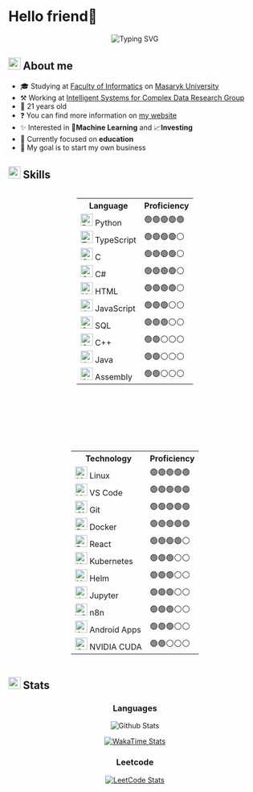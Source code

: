 # Hello friend👋

<div align="center">
<img src="https://readme-typing-svg.demolab.com?font=Kdam+Thmor+Pro&pause=1000&color=F75C00&center=true&random=false&width=435&lines=%F0%9F%A7%A0Mindset+%2B%F0%9F%92%AAGrindset;Always+up+for+a+challenge%F0%9F%98%8E;I'm+the+only+one+who+can+stop+me!;Living+in+the+cloud+%F0%9F%98%B6%E2%80%8D%F0%9F%8C%AB%EF%B8%8F" alt="Typing SVG" />
</div>

## <img src = "https://media.tenor.com/q4L3wKD-P7YAAAAi/hydra-we-bhack.gif" width=24px /> **About me**

- 🎓 Studying at [Faculty of Informatics](https://www.fi.muni.cz) on [Masaryk University](https://www.muni.cz/en)
- ⚒️ Working at [Intelligent Systems for Complex Data Research Group](https://disa.fi.muni.cz/complex-data-analysis/home)
- 👴 21 years old
- ❓ You can find more information on [my website](https://filipkrasa.salonek.org/)
- ✨ Interested in 🤖**Machine Learning** and 📈**Investing**
- 🔭 Currently focused on **education**
- 🌱 My goal is to start my own business


## <img src="https://media2.giphy.com/media/QssGEmpkyEOhBCb7e1/giphy.gif?cid=ecf05e47a0n3gi1bfqntqmob8g9aid1oyj2wr3ds3mg700bl&rid=giphy.gif" width=24px> **Skills**


<div style="display: flex; gap: 100px; justify-content: center; flex-wrap: wrap;" align="center">
  <div>
    <table>
      <tr>
        <th>Language</th>
        <th>Proficiency</th>
      </tr>
      <tr>
        <td><img src="https://cdn.jsdelivr.net/gh/devicons/devicon/icons/python/python-original.svg" width="24" alt="Python"> Python</td>
        <td>🟢🟢🟢🟢🟢</td>
      </tr>
      <tr>
        <td><img src="https://cdn.jsdelivr.net/gh/devicons/devicon/icons/typescript/typescript-original.svg" width="24" alt="TypeScript"> TypeScript</td>
        <td>🟢🟢🟢🟢⚪</td>
      </tr>
      <tr>
        <td><img src="https://cdn.jsdelivr.net/gh/devicons/devicon@latest/icons/c/c-original.svg" width="24" alt="C"> C</td>
        <td>🟢🟢🟢🟢⚪</td>
      </tr>
      <tr>
        <td><img src="https://cdn.jsdelivr.net/gh/devicons/devicon/icons/csharp/csharp-original.svg" width="24" alt="C#"> C#</td>
        <td>🟢🟢🟢🟢⚪</td>
      </tr>
      <tr>
        <td><img src="https://cdn.jsdelivr.net/gh/devicons/devicon/icons/html5/html5-original.svg" width="24" alt="HTML"> HTML</td>
        <td>🟢🟢🟢🟢⚪</td>
      </tr>
      <tr>
        <td><img src="https://cdn.jsdelivr.net/gh/devicons/devicon@latest/icons/javascript/javascript-original.svg" width="24" alt="JavaScript"> JavaScript</td>
        <td>🟢🟢🟢⚪⚪</td>
      </tr>
      <tr>
        <td><img src="https://cdn.jsdelivr.net/gh/devicons/devicon@latest/icons/azuresqldatabase/azuresqldatabase-original.svg" width="24" alt="SQL"> SQL</td>
        <td>🟢🟢🟢⚪⚪</td>
      </tr>
      <tr>
        <td><img src="https://cdn.jsdelivr.net/gh/devicons/devicon/icons/cplusplus/cplusplus-original.svg" width="24" alt="C++"> C++</td>
        <td>🟢🟢⚪⚪⚪</td>
      </tr>
      <tr>
        <td><img src="https://cdn.jsdelivr.net/gh/devicons/devicon@latest/icons/java/java-original.svg" width="24" alt="Java"> Java</td>
        <td>🟢🟢⚪⚪⚪</td>
      </tr>
      <tr>
        <td><img src="https://user-images.githubusercontent.com/103866722/177873824-ac727cae-29d5-406d-87de-93bb2bf21f02.png" width="24" alt="Assembly"> Assembly</td>
        <td>🟢🟢⚪⚪⚪</td>
      </tr>
    </table>
  </div>
  <div>
    <table>
      <tr>
        <th>Technology</th>
        <th>Proficiency</th>
      </tr>
      <tr>
        <td><img src="https://cdn.jsdelivr.net/gh/devicons/devicon/icons/linux/linux-original.svg" width="24" alt="Linux"> Linux</td>
        <td>🟢🟢🟢🟢🟢</td>
      </tr>
      <tr>
        <td><img src="https://cdn.jsdelivr.net/gh/devicons/devicon/icons/vscode/vscode-original.svg" width="24" alt="VS Code"> VS Code</td>
        <td>🟢🟢🟢🟢🟢</td>
      </tr>
      <tr>
        <td><img src="https://cdn.jsdelivr.net/gh/devicons/devicon/icons/git/git-original.svg" width="24" alt="Git"> Git</td>
        <td>🟢🟢🟢🟢🟢</td>
      </tr>
      <tr>
        <td><img src="https://cdn.jsdelivr.net/gh/devicons/devicon/icons/docker/docker-plain-wordmark.svg" width="24" alt="Docker"> Docker</td>
        <td>🟢🟢🟢🟢🟢</td>
      </tr>
      <tr>
        <td><img src="https://cdn.jsdelivr.net/gh/devicons/devicon@latest/icons/react/react-original.svg" width="24" alt="React"> React</td>
        <td>🟢🟢🟢🟢⚪</td>
      </tr>
      <tr>
        <td><img src="https://cdn.jsdelivr.net/gh/devicons/devicon@latest/icons/kubernetes/kubernetes-original.svg" width="24" alt="Kubernetes"> Kubernetes</td>
        <td>🟢🟢🟢⚪⚪</td>
      </tr>
      <tr>
      <tr>
        <td><img src="https://cdn.jsdelivr.net/gh/devicons/devicon@latest/icons/helm/helm-original.svg" width="24" alt="Helm"> Helm</td>
        <td>🟢🟢🟢⚪⚪</td>
      </tr>
      <tr>
        <td><img src="https://cdn.jsdelivr.net/gh/devicons/devicon@latest/icons/jupyter/jupyter-original-wordmark.svg" width="24" alt="Jupyter"> Jupyter</td>
        <td>🟢🟢🟢⚪⚪</td>
      </tr>
      <tr>
        <td><img src="https://registry.npmmirror.com/@lobehub/icons-static-svg/latest/files/icons/n8n-color.svg" width="24" alt="n8n"> n8n</td>
        <td>🟢🟢🟢⚪⚪</td>
      </tr>
      <tr>
        <td><img src="https://cdn.jsdelivr.net/gh/devicons/devicon@latest/icons/android/android-original.svg" width="24" alt="Android Development"> Android Apps</td>
        <td>🟢🟢🟢⚪⚪</td>
      </tr>
      <tr>
        <td><img src="https://static.wikia.nocookie.net/logopedia/images/1/1f/Nvidia_CUDA.svg" width="24" alt="CUDA"> NVIDIA CUDA</td>
        <td>🟢🟢⚪⚪⚪</td>
      </tr>
    </table>
  </div>
</div>


## <img src="https://media.giphy.com/media/iY8CRBdQXODJSCERIr/giphy.gif" width=24px> **Stats**

<div align="center">

### Languages

![Github Stats](https://github-readme-stats.vercel.app/api/top-langs/?username=Fidasek009&layout=compact&langs_count=10&theme=dark&custom_title=GitHub+repositories)

[![WakaTime Stats](https://github-readme-stats.vercel.app/api/wakatime?username=@Fidasek009&layout=compact&langs_count=10&custom_title=Time+Wasted&theme=dark)](https://wakatime.com/@Fidasek009)

### Leetcode
[![LeetCode Stats](https://leetcard.jacoblin.cool/fidasek009?theme=dark)](https://leetcode.com/fidasek009/)

</div>




<!--
Used shit:
- https://readme-typing-svg.demolab.com/demo/
- https://github.com/anuraghazra/github-readme-stats
- https://leetcard.jacoblin.cool/
- https://devicon.dev/
-->
